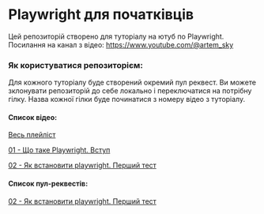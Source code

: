 # Playwright для початківців
Цей репозиторій створено для туторіалу на ютуб по Playwright. 
Посилання на канал з відео: https://www.youtube.com/@artem_sky

### Як користуватися репозиторієм:
Для кожного туторіалу буде створений окремий пул реквест. Ви можете зклонувати репозиторій до себе локально і переключатися на потрібну гілку. Назва кожної гілки буде починатися з номеру відео з туторіалу.

#### Список відео: 
[Весь плейліст](https://www.youtube.com/watch?v=VSd4lMxXft4&list=PLvOTSvs4iYG011r-YCausXcA-D5jdvJZJ)

[01 - Що таке Playwright. Вступ](https://www.youtube.com/watch?v=VSd4lMxXft4)

[02 - Як встановити playwright. Перший тест](https://www.youtube.com/watch?v=IZ6nAS7s-gQ)

#### Список пул-реквестів: 
[02 - Як встановити playwright. Перший тест](https://github.com/Art-auto/playwright-tutorial-ua/pull/1)
